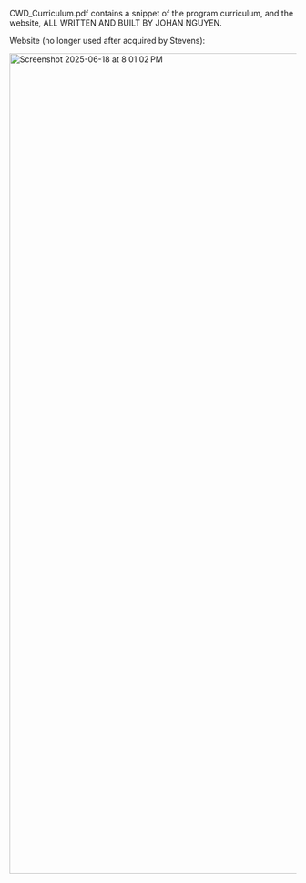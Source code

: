 CWD_Curriculum.pdf contains a snippet of the program curriculum, and the website, ALL WRITTEN AND BUILT BY JOHAN NGUYEN.

Website (no longer used after acquired by Stevens):

<img width="1439" alt="Screenshot 2025-06-18 at 8 01 02 PM" src="https://github.com/user-attachments/assets/3809a8cd-198d-4298-88b0-9c57f763ef1c" />
